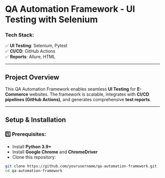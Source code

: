 # QA Automation Framework - UI Testing with Selenium

### Tech Stack:
✅ **UI Testing**: Selenium, Pytest  
✅ **CI/CD**: GitHub Actions  
✅ **Reports**: Allure, HTML  

---

## Project Overview
This QA Automation Framework enables seamless **UI Testing** for **E-Commerce** websites. The framework is scalable, integrates with **CI/CD pipelines (GitHub Actions)**, and generates comprehensive **test reports**.

---

## Setup & Installation
### 1️⃣ Prerequisites:
- Install **Python 3.9+**
- Install **Google Chrome** and **ChromeDriver**
- Clone this repository:  
```sh
git clone https://github.com/yourusername/qa-automation-framework.git
cd qa-automation-framework
